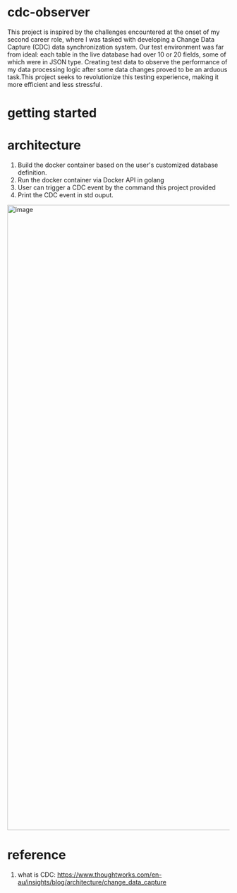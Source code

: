 # cdc-observer
This project is inspired by the challenges encountered at the onset of my second career role, where I was tasked with developing a Change Data Capture (CDC) data synchronization system. Our test environment was far from ideal: each table in the live database had over 10 or 20 fields, some of which were in JSON type. Creating test data to observe the performance of my data processing logic after some data changes proved to be an arduous task.This project seeks to revolutionize this testing experience, making it more efficient and less stressful.

# getting started



# architecture
1. Build the docker container based on the user's customized database definition.
2. Run the docker container via Docker API in golang
3. User can trigger a CDC event by the command this project provided
4. Print the CDC event in std ouput.
<img width="1415" alt="image" src="https://github.com/user-attachments/assets/e8ec487f-130b-4e39-8941-70c188afd318">


# reference
1. what is CDC: https://www.thoughtworks.com/en-au/insights/blog/architecture/change_data_capture


